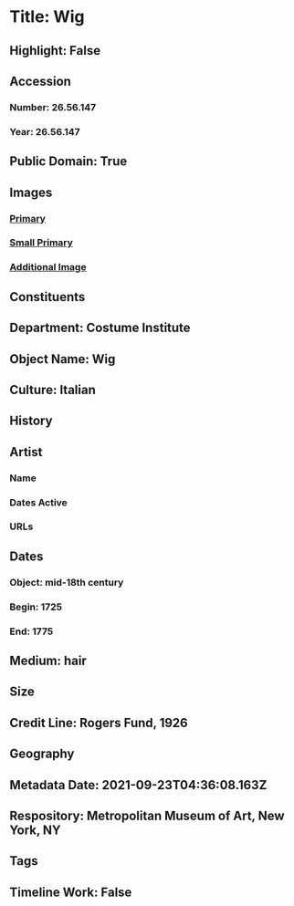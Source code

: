 # Title: Wig
## Highlight: False
## Accession
### Number: 26.56.147
### Year: 26.56.147
## Public Domain: True
## Images
### [Primary](https://images.metmuseum.org/CRDImages/ci/original/26.56.147_S.jpg)
### [Small Primary](https://images.metmuseum.org/CRDImages/ci/web-large/26.56.147_S.jpg)
### [Additional Image](https://images.metmuseum.org/CRDImages/ci/original/26.56.147_B.jpg)
## Constituents
## Department: Costume Institute
## Object Name: Wig
## Culture: Italian
## History
## Artist
### Name
### Dates Active
### URLs
## Dates
### Object: mid-18th century
### Begin: 1725
### End: 1775
## Medium: hair
## Size
## Credit Line: Rogers Fund, 1926
## Geography
## Metadata Date: 2021-09-23T04:36:08.163Z
## Respository: Metropolitan Museum of Art, New York, NY
## Tags
## Timeline Work: False